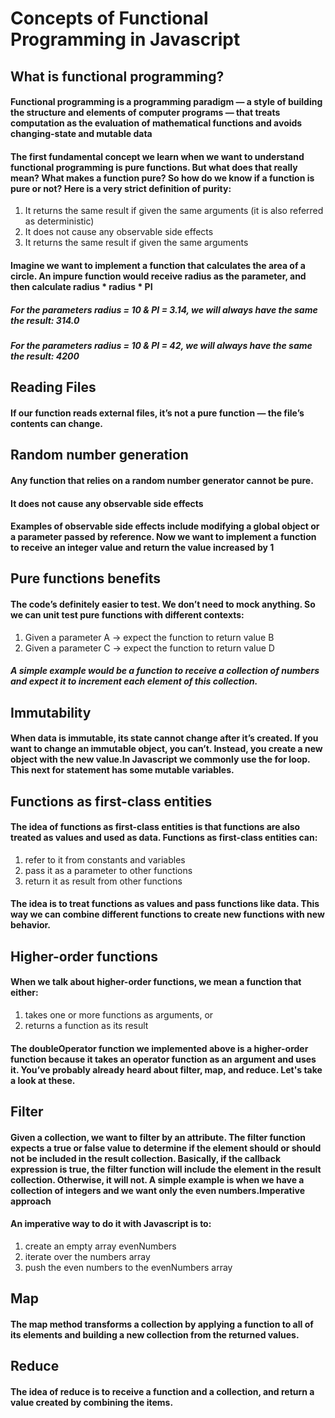 # Concepts of Functional Programming in Javascript
## What is functional programming?
#### Functional programming is a programming paradigm — a style of building the structure and elements of computer programs — that treats computation as the evaluation of mathematical functions and avoids changing-state and mutable data 
#### The first fundamental concept we learn when we want to understand functional programming is pure functions. But what does that really mean? What makes a function pure? So how do we know if a function is pure or not? Here is a very strict definition of purity:
1. It returns the same result if given the same arguments (it is also referred as deterministic)
2. It does not cause any observable side effects
3. It returns the same result if given the same arguments
#### Imagine we want to implement a function that calculates the area of a circle. An impure function would receive radius as the parameter, and then calculate radius * radius * PI
##### For the parameters radius = 10 & PI = 3.14, we will always have the same the result: 314.0
##### For the parameters radius = 10 & PI = 42, we will always have the same the result: 4200
## Reading Files
#### If our function reads external files, it’s not a pure function — the file’s contents can change.
## Random number generation
#### Any function that relies on a random number generator cannot be pure.
#### It does not cause any observable side effects
#### Examples of observable side effects include modifying a global object or a parameter passed by reference. Now we want to implement a function to receive an integer value and return the value increased by 1
## Pure functions benefits
#### The code’s definitely easier to test. We don’t need to mock anything. So we can unit test pure functions with different contexts:
1. Given a parameter A → expect the function to return value B
2. Given a parameter C → expect the function to return value D
##### A simple example would be a function to receive a collection of numbers and expect it to increment each element of this collection.

## Immutability
#### When data is immutable, its state cannot change after it’s created. If you want to change an immutable object, you can’t. Instead, you create a new object with the new value.In Javascript we commonly use the for loop. This next for statement has some mutable variables.

## Functions as first-class entities

#### The idea of functions as first-class entities is that functions are also treated as values and used as data. Functions as first-class entities can:
1. refer to it from constants and variables
2. pass it as a parameter to other functions
3. return it as result from other functions
#### The idea is to treat functions as values and pass functions like data. This way we can combine different functions to create new functions with new behavior.

## Higher-order functions
#### When we talk about higher-order functions, we mean a function that either:
1. takes one or more functions as arguments, or
2. returns a function as its result
#### The doubleOperator function we implemented above is a higher-order function because it takes an operator function as an argument and uses it. You’ve probably already heard about filter, map, and reduce. Let's take a look at these.
## Filter
#### Given a collection, we want to filter by an attribute. The filter function expects a true or false value to determine if the element should or should not be included in the result collection. Basically, if the callback expression is true, the filter function will include the element in the result collection. Otherwise, it will not. A simple example is when we have a collection of integers and we want only the even numbers.Imperative approach
#### An imperative way to do it with Javascript is to:
1. create an empty array evenNumbers
2. iterate over the numbers array
3. push the even numbers to the evenNumbers array

## Map
#### The map method transforms a collection by applying a function to all of its elements and building a new collection from the returned values.
## Reduce
#### The idea of reduce is to receive a function and a collection, and return a value created by combining the items.
